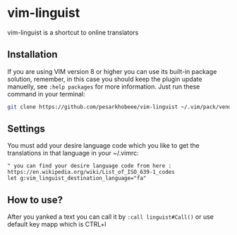 # vim-linguist
vim-linguist is a shortcut to online translators 


## Installation

If you are using VIM version 8 or higher you can use its built-in package solution, remember, in this case you should keep the plugin update manuelly, see `:help packages` for more information. Just run these command in your terminal:

```bash
git clone https://github.com/pesarkhobeee/vim-linguist ~/.vim/pack/vendor/start/vim-linguist
```

## Settings

You must add your desire language code which you like to get the translations in that language in your ~/.vimrc:

```vim
" you can find your desire language code from here : https://en.wikipedia.org/wiki/List_of_ISO_639-1_codes
let g:vim_linguist_destination_language="fa"
```

## How to use?

After you yanked a text you can call it by `:call linguist#Call()` or use default key mapp which is CTRL+l
